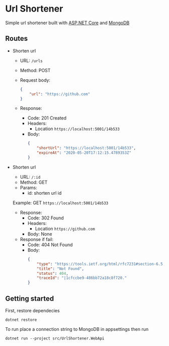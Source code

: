 # Url Shortener

Simple url shortener built with [ASP.NET Core](https://docs.microsoft.com/en-us/aspnet/core/?view=aspnetcore-3.1) and [MongoDB](https://www.mongodb.com/)

## Routes

-   Shorten url

    -   URL: `/urls`
    -   Method: POST

    -   Request body:

        ```json
        {
            "url": "https://github.com"
        }
        ```

    -   Response:
        -   Code: 201 Created
        -   Headers:
            -   Location `https://localhost:5001/14b533`
        -   Body:
            ```json
            {
                "shortUrl": "https://localhost:5001/14b533",
                "expireAt": "2020-05-20T17:12:15.4789353Z"
            }
            ```

-   Shorten url

    -   URL: `/:id`
    -   Method: GET
    -   Params:
        -   id: shorten url id

    Example:
    GET `https://localhost:5001/14b533`

    -   Response:
        -   Code: 302 Found
        -   Headers:
            -   Location `https://github.com`
        -   Body:
            None
    -   Response if fail:
        -   Code: 404 Not Found
        -   Body:
            ```json
            {
                "type": "https://tools.ietf.org/html/rfc7231#section-6.5.4",
                "title": "Not Found",
                "status": 404,
                "traceId": "|1cfccbe9-486bb72a18c8f720."
            }
            ```

## Getting started

First, restore dependecies

```
dotnet restore
```

To run place a connection string to MongoDB in appsettings then run

```
dotnet run --project src/UrlShortener.WebApi
```
